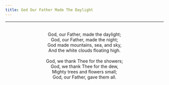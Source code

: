 ```yaml
---
title: God Our Father Made The Daylight
---
```


---
<center>
<br/>
God, our Father, made the daylight;<br/>
God, our Father, made the night;<br/>
God made mountains, sea, and sky,<br/>
And the white clouds floating high.<br/>
<br/>
God, we thank Thee for the showers;<br/>
God, we thank Thee for the dew,<br/>
Mighty trees and flowers small;<br/>
God, our Father, gave them all.<br/>

</center>
